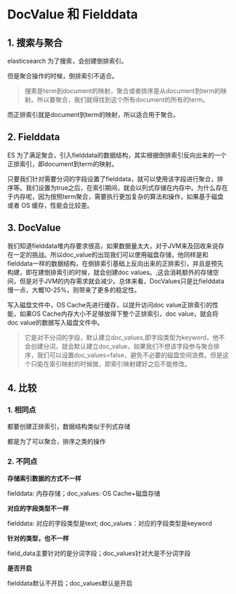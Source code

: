 # DocValue 和 Fielddata

## 1. 搜索与聚合

elasticsearch 为了搜索，会创建倒排索引。

但是聚合操作的时候，倒排索引不适合。

> 搜索是term到document的映射，聚合或者排序是从document到term的映射。所以要聚合，我们就得找到这个所有document的所有的term。

而正排索引就是document到term的映射，所以适合用于聚合。

## 2. Fielddata

ES 为了满足聚合，引入fielddata的数据结构，其实根据倒排索引反向出来的一个正排索引，即document到term的映射。

只要我们针对需要分词的字段设置了fielddata，就可以使用该字段进行聚合，排序等。我们设置为true之后，在索引期间，就会以列式存储在内存中。为什么存在于内存呢，因为按照term聚合，需要执行更加复杂的算法和操作，如果基于磁盘或者 OS 缓存，性能会比较差。


## 3. DocValue

我们知道fielddata堆内存要求很高，如果数据量太大，对于JVM来及回收来说存在一定的挑战。所以doc_value的出现我们可以使用磁盘存储，他同样是和fielddata一样的数据结构，在倒排索引基础上反向出来的正排索引，并且是预先构建，即在建倒排索引的时候，就会创建doc values。,这会消耗额外的存储空间，但是对于JVM的内存需求就会减少。总体来看，DocValues只是比fielddata慢一点，大概10-25%，则带来了更多的稳定性。

写入磁盘文件中，OS Cache先进行缓存，以提升访问doc value正排索引的性能，如果OS Cache内存大小不足够放得下整个正排索引，doc value，就会将doc value的数据写入磁盘文件中。


> 它是对不分词的字段，默认建立doc_values,即字段类型为keyword，他不会创建分词，就会默认建立doc_value，如果我们不想该字段参与聚合排序，我们可以设置doc_values=false，避免不必要的磁盘空间浪费。但是这个只能在索引映射的时候做，即索引映射建好之后不能修改。



## 4. 比较

### 1. 相同点

都要创建正排索引，数据结构类似于列式存储

都是为了可以聚合，排序之类的操作

### 2. 不同点

**存储索引数据的方式不一样**

fielddata: 内存存储；doc_values: OS Cache+磁盘存储

**对应的字段类型不一样**

fielddata: 对应的字段类型是text; doc_values：对应的字段类型是keyword

**针对的类型，也不一样**

field_data主要针对的是分词字段；doc_values针对大是不分词字段

**是否开启**

fielddata默认不开启；doc_values默认是开启
